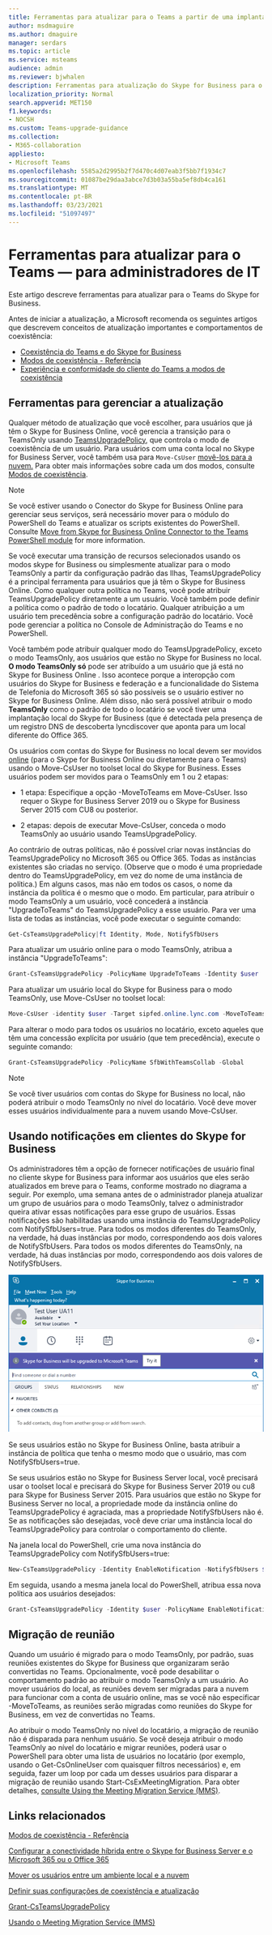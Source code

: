 ```yaml
---
title: Ferramentas para atualizar para o Teams a partir de uma implantação local do Skype for Business
author: msdmaguire
ms.author: dmaguire
manager: serdars
ms.topic: article
ms.service: msteams
audience: admin
ms.reviewer: bjwhalen
description: Ferramentas para atualização do Skype for Business para o Teams
localization_priority: Normal
search.appverid: MET150
f1.keywords:
- NOCSH
ms.custom: Teams-upgrade-guidance
ms.collection:
- M365-collaboration
appliesto:
- Microsoft Teams
ms.openlocfilehash: 5585a2d2995b2f7d470c4d07eab3f5bb7f1934c7
ms.sourcegitcommit: 01087be29daa3abce7d3b03a55ba5ef8db4ca161
ms.translationtype: MT
ms.contentlocale: pt-BR
ms.lasthandoff: 03/23/2021
ms.locfileid: "51097497"
---
```

# <a name="tools-for-upgrading-to-teams-mdash-for-it-administrators"></a>Ferramentas para atualizar para o Teams &mdash; para administradores de IT

Este artigo descreve ferramentas para atualizar para o Teams do Skype for Business. 

Antes de iniciar a atualização, a Microsoft recomenda os seguintes artigos que descrevem conceitos de atualização importantes e comportamentos de coexistência:

- [Coexistência do Teams e do Skype for Business](teams-and-skypeforbusiness-coexistence-and-interoperability.md)
- [Modos de coexistência - Referência](migration-interop-guidance-for-teams-with-skype.md)
- [Experiência e conformidade do cliente do Teams a modos de coexistência](teams-client-experience-and-conformance-to-coexistence-modes.md)

## <a name="tools-for-managing-the-upgrade"></a>Ferramentas para gerenciar a atualização

Qualquer método de atualização que você escolher, para usuários que já têm o Skype for Business Online, você gerencia a transição para o TeamsOnly usando [TeamsUpgradePolicy](/powershell/module/skype/grant-csteamsupgradepolicy?view=skype-ps), que controla o modo de coexistência de um usuário. Para usuários com uma conta local no Skype for Business Server, você também usa para `Move-CsUser` [movê-los para a nuvem.](/skypeforbusiness/hybrid/move-users-between-on-premises-and-cloud)  Para obter mais informações sobre cada um dos modos, consulte [Modos de coexistência](migration-interop-guidance-for-teams-with-skype.md).

> [!NOTE]
> Se você estiver usando o Conector do Skype for Business Online para gerenciar seus serviços, será necessário mover para o módulo do PowerShell do Teams e atualizar os scripts existentes do PowerShell. Consulte [Move from Skype for Business Online Connector to the Teams PowerShell module](teams-powershell-move-from-sfbo.md) for more information.

Se você executar uma transição de recursos selecionados usando os modos skype for Business ou simplesmente atualizar para o modo TeamsOnly a partir da configuração padrão das Ilhas, TeamsUpgradePolicy é a principal ferramenta para usuários que já têm o Skype for Business Online. Como qualquer outra política no Teams, você pode atribuir TeamsUpgradePolicy diretamente a um usuário. Você também pode definir a política como o padrão de todo o locatário. Qualquer atribuição a um usuário tem precedência sobre a configuração padrão do locatário.  Você pode gerenciar a política no Console de Administração do Teams e no PowerShell.

Você também pode atribuir qualquer modo do TeamsUpgradePolicy, exceto o modo TeamsOnly, aos usuários que estão no Skype for Business no local. **O modo TeamsOnly só** pode ser atribuído a um usuário que já está no Skype for Business Online . Isso acontece porque a interopção com usuários do Skype for Business e federação e a funcionalidade do Sistema de Telefonia do Microsoft 365 só são possíveis se o usuário estiver no Skype for Business Online. Além disso, não será possível atribuir o modo **TeamsOnly** como o padrão de todo o locatário se você tiver uma implantação local do Skype for Business (que é detectada pela presença de um registro DNS de descoberta lyncdiscover que aponta para um local diferente do Office 365.

Os usuários com contas do Skype for Business no local devem ser movidos [online](/SkypeForBusiness/hybrid/move-users-from-on-premises-to-teams) (para o Skype for Business Online ou diretamente para o Teams) usando o Move-CsUser no toolset local do Skype for Business. Esses usuários podem ser movidos para o TeamsOnly em 1 ou 2 etapas:

-   1 etapa: Especifique a opção -MoveToTeams em Move-CsUser. Isso requer o Skype for Business Server 2019 ou o Skype for Business Server 2015 com CU8 ou posterior.

-   2 etapas: depois de executar Move-CsUser, conceda o modo TeamsOnly ao usuário usando TeamsUpgradePolicy.

Ao contrário de outras políticas, não é possível criar novas instâncias do TeamsUpgradePolicy no Microsoft 365 ou Office 365. Todas as instâncias existentes são criadas no serviço.  (Observe que o modo é uma propriedade dentro do TeamsUpgradePolicy, em vez do nome de uma instância de política.) Em alguns casos, mas não em todos os casos, o nome da instância da política é o mesmo que o modo. Em particular, para atribuir o modo TeamsOnly a um usuário, você concederá a instância "UpgradeToTeams" do TeamsUpgradePolicy a esse usuário. Para ver uma lista de todas as instâncias, você pode executar o seguinte comando:

```PowerShell
Get-CsTeamsUpgradePolicy|ft Identity, Mode, NotifySfbUsers
```

Para atualizar um usuário online para o modo TeamsOnly, atribua a instância "UpgradeToTeams": 

```PowerShell
Grant-CsTeamsUpgradePolicy -PolicyName UpgradeToTeams -Identity $user 
```

Para atualizar um usuário local do Skype for Business para o modo TeamsOnly, use Move-CsUser no toolset local:

```PowerShell
Move-CsUser -identity $user -Target sipfed.online.lync.com -MoveToTeams -credential $cred
```

Para alterar o modo para todos os usuários no locatário, exceto aqueles que têm uma concessão explícita por usuário (que tem precedência), execute o seguinte comando:

```PowerShell
Grant-CsTeamsUpgradePolicy -PolicyName SfbWithTeamsCollab -Global
```


>[!NOTE]
>Se você tiver usuários com contas do Skype for Business no local, não poderá atribuir o modo TeamsOnly no nível do locatário. Você deve mover esses usuários individualmente para a nuvem usando Move-CsUser.


## <a name="using-notifications-in-skype-for-business-clients"></a>Usando notificações em clientes do Skype for Business

Os administradores têm a opção de fornecer notificações de usuário final no cliente skype for Business para informar aos usuários que eles serão atualizados em breve para o Teams, conforme mostrado no diagrama a seguir. Por exemplo, uma semana antes de o administrador planeja atualizar um grupo de usuários para o modo TeamsOnly, talvez o administrador queira ativar essas notificações para esse grupo de usuários. Essas notificações são habilitadas usando uma instância do TeamsUpgradePolicy com NotifySfbUsers=true.  Para todos os modos diferentes do TeamsOnly, na verdade, há duas instâncias por modo, correspondendo aos dois valores de NotifySfbUsers.  Para todos os modos diferentes do TeamsOnly, na verdade, há duas instâncias por modo, correspondendo aos dois valores de NotifySfbUsers. 

![Diagrama mostrando notificações](media/teams-upgrade-sfb-with-notifications.png)

Se seus usuários estão no Skype for Business Online, basta atribuir a instância de política que tenha o mesmo modo que o usuário, mas com NotifySfbUsers=true. 

Se seus usuários estão no Skype for Business Server local, você precisará usar o toolset local e precisará do Skype for Business Server 2019 ou cu8 para Skype for Business Server 2015. Para usuários que estão no Skype for Business Server no local, a propriedade mode da instância online do TeamsUpgradePolicy é agraciada, mas a propriedade NotifySfbUsers não é. Se as notificações são desejadas, você deve criar uma instância local do TeamsUpgradePolicy para controlar o comportamento do cliente. 

Na janela local do PowerShell, crie uma nova instância do TeamsUpgradePolicy com NotifySfbUsers=true:

```PowerShell
New-CsTeamsUpgradePolicy -Identity EnableNotification -NotifySfbUsers $true
```

Em seguida, usando a mesma janela local do PowerShell, atribua essa nova política aos usuários desejados:

```PowerShell
Grant-CsTeamsUpgradePolicy -Identity $user -PolicyName EnableNotification
```

## <a name="meeting-migration"></a>Migração de reunião

Quando um usuário é migrado para o modo TeamsOnly, por padrão, suas reuniões existentes do Skype for Business que organizaram serão convertidas no Teams. Opcionalmente, você pode desabilitar o comportamento padrão ao atribuir o modo TeamsOnly a um usuário. Ao mover usuários do local, as reuniões devem ser migradas para a nuvem para funcionar com a conta de usuário online, mas se você não especificar -MoveToTeams, as reuniões serão migradas como reuniões do Skype for Business, em vez de convertidas no Teams. 

Ao atribuir o modo TeamsOnly no nível do locatário, a migração de reunião não é disparada para nenhum usuário. Se você deseja atribuir o modo TeamsOnly ao nível do locatário e migrar reuniões, poderá usar o PowerShell para obter uma lista de usuários no locatário (por exemplo, usando o Get-CsOnlineUser com quaisquer filtros necessários) e, em seguida, fazer um loop por cada um desses usuários para disparar a migração de reunião usando Start-CsExMeetingMigration. Para obter detalhes, [consulte Using the Meeting Migration Service (MMS)](/skypeforbusiness/audio-conferencing-in-office-365/setting-up-the-meeting-migration-service-mms).



## <a name="related-links"></a>Links relacionados

[Modos de coexistência - Referência](migration-interop-guidance-for-teams-with-skype.md) 

[Configurar a conectividade híbrida entre o Skype for Business Server e o Microsoft 365 ou o Office 365](/SkypeForBusiness/hybrid/configure-hybrid-connectivity)

[Mover os usuários entre um ambiente local e a nuvem](/SkypeForBusiness/hybrid/move-users-between-on-premises-and-cloud)

[Definir suas configurações de coexistência e atualização](setting-your-coexistence-and-upgrade-settings.md)

[Grant-CsTeamsUpgradePolicy](/powershell/module/skype/grant-csteamsupgradepolicy?view=skype-ps)

[Usando o Meeting Migration Service (MMS)](/skypeforbusiness/audio-conferencing-in-office-365/setting-up-the-meeting-migration-service-mms)
